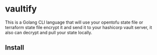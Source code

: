 # vaultify
This is a Golang CLI language that will use your opentofu state file or terraform state file encrypt it and send it to your hashicorp vault server, it also can decrypt and pull your state locally.


## Install